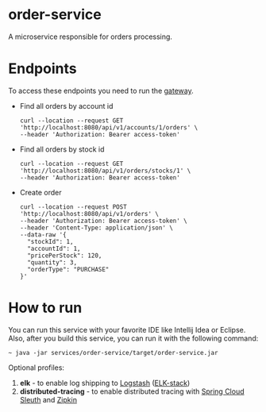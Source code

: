 # order-service

A microservice responsible for orders processing.

# Endpoints

To access these endpoints you need to run the [gateway](../../infrastructure/gateway).

- Find all orders by account id
  ```
  curl --location --request GET 'http://localhost:8080/api/v1/accounts/1/orders' \
  --header 'Authorization: Bearer access-token'
  ```
- Find all orders by stock id
  ```
  curl --location --request GET 'http://localhost:8080/api/v1/orders/stocks/1' \
  --header 'Authorization: Bearer access-token'
  ```
- Create order
  ```
  curl --location --request POST 'http://localhost:8080/api/v1/orders' \
  --header 'Authorization: Bearer access-token' \
  --header 'Content-Type: application/json' \
  --data-raw '{ 
    "stockId": 1,
    "accountId": 1,
    "pricePerStock": 120,
    "quantity": 3,
    "orderType": "PURCHASE"
  }'
  ```

# How to run

You can run this service with your favorite IDE like Intellij Idea or Eclipse.
Also, after you build this service, you can run it with the following command:

    ~ java -jar services/order-service/target/order-service.jar

Optional profiles:
1. **elk** - to enable log shipping to [Logstash](https://www.elastic.co/logstash/) ([ELK-stack](https://www.elastic.co/what-is/elk-stack))
2. **distributed-tracing** - to enable distributed tracing with
   [Spring Cloud Sleuth](https://spring.io/projects/spring-cloud-sleuth)
   and [Zipkin](https://zipkin.io/)
